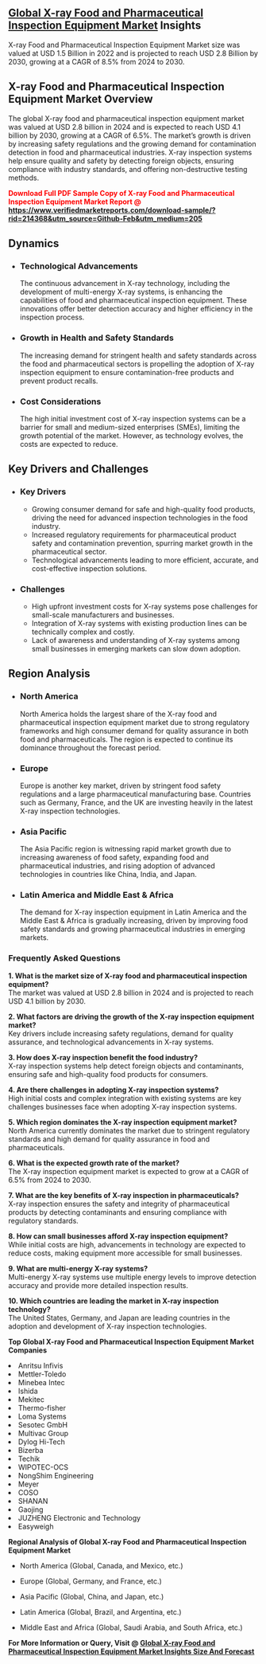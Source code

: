 <h2><a href="https://www.verifiedmarketreports.com/download-sample/?rid=214368&amp;utm_source=Github&amp;utm_medium=205" target="_blank">Global X-ray Food and Pharmaceutical Inspection Equipment Market</a> Insights</h2><p>X-ray Food and Pharmaceutical Inspection Equipment Market size was valued at USD 1.5 Billion in 2022 and is projected to reach USD 2.8 Billion by 2030, growing at a CAGR of 8.5% from 2024 to 2030.</p><p> <!DOCTYPE html> <html lang="en"> <head> <meta charset="UTF-8"> <meta name="viewport" content="width=device-width, initial-scale=1.0"> <meta name="description" content="Detailed analysis of the X-ray Food and Pharmaceutical Inspection Equipment Market including its size, dynamics, drivers, challenges, and regional breakdown."> <meta name="keywords" content="X-ray inspection, food inspection equipment, pharmaceutical inspection, market size, industry trends, key drivers"> <title>X-ray Food and Pharmaceutical Inspection Equipment Market Analysis</title> </head> <body> <h2>X-ray Food and Pharmaceutical Inspection Equipment Market Overview</h2> <p>The global X-ray food and pharmaceutical inspection equipment market was valued at USD 2.8 billion in 2024 and is expected to reach USD 4.1 billion by 2030, growing at a CAGR of 6.5%. The market’s growth is driven by increasing safety regulations and the growing demand for contamination detection in food and pharmaceutical industries. X-ray inspection systems help ensure quality and safety by detecting foreign objects, ensuring compliance with industry standards, and offering non-destructive testing methods.</p> <p><strong><p><span class=""><span style="color: #ff0000;"><strong>Download Full PDF Sample Copy of X-ray Food and Pharmaceutical Inspection Equipment Market Report</strong> @ </span><a href="https://www.verifiedmarketreports.com/download-sample/?rid=214368&amp;utm_source=Github-Feb&amp;utm_medium=205" target="_blank">https://www.verifiedmarketreports.com/download-sample/?rid=214368&amp;utm_source=Github-Feb&amp;utm_medium=205</a></span></p></strong></p> <h2>Dynamics</h2> <ul> <li><h3>Technological Advancements</h3> The continuous advancement in X-ray technology, including the development of multi-energy X-ray systems, is enhancing the capabilities of food and pharmaceutical inspection equipment. These innovations offer better detection accuracy and higher efficiency in the inspection process.</li> <li><h3>Growth in Health and Safety Standards</h3> The increasing demand for stringent health and safety standards across the food and pharmaceutical sectors is propelling the adoption of X-ray inspection equipment to ensure contamination-free products and prevent product recalls.</li> <li><h3>Cost Considerations</h3> The high initial investment cost of X-ray inspection systems can be a barrier for small and medium-sized enterprises (SMEs), limiting the growth potential of the market. However, as technology evolves, the costs are expected to reduce.</li> </ul> <h2>Key Drivers and Challenges</h2> <ul> <li><h3>Key Drivers</h3> <ul> <li>Growing consumer demand for safe and high-quality food products, driving the need for advanced inspection technologies in the food industry.</li> <li>Increased regulatory requirements for pharmaceutical product safety and contamination prevention, spurring market growth in the pharmaceutical sector.</li> <li>Technological advancements leading to more efficient, accurate, and cost-effective inspection solutions.</li> </ul> </li> <li><h3>Challenges</h3> <ul> <li>High upfront investment costs for X-ray systems pose challenges for small-scale manufacturers and businesses.</li> <li>Integration of X-ray systems with existing production lines can be technically complex and costly.</li> <li>Lack of awareness and understanding of X-ray systems among small businesses in emerging markets can slow down adoption.</li> </ul> </li> </ul> <h2>Region Analysis</h2> <ul> <li><h3>North America</h3> North America holds the largest share of the X-ray food and pharmaceutical inspection equipment market due to strong regulatory frameworks and high consumer demand for quality assurance in both food and pharmaceuticals. The region is expected to continue its dominance throughout the forecast period.</li> <li><h3>Europe</h3> Europe is another key market, driven by stringent food safety regulations and a large pharmaceutical manufacturing base. Countries such as Germany, France, and the UK are investing heavily in the latest X-ray inspection technologies.</li> <li><h3>Asia Pacific</h3> The Asia Pacific region is witnessing rapid market growth due to increasing awareness of food safety, expanding food and pharmaceutical industries, and rising adoption of advanced technologies in countries like China, India, and Japan.</li> <li><h3>Latin America and Middle East & Africa</h3> The demand for X-ray inspection equipment in Latin America and the Middle East & Africa is gradually increasing, driven by improving food safety standards and growing pharmaceutical industries in emerging markets.</li> </ul> <h3>Frequently Asked Questions</h3> <p><strong>1. What is the market size of X-ray food and pharmaceutical inspection equipment?</strong><br> The market was valued at USD 2.8 billion in 2024 and is projected to reach USD 4.1 billion by 2030.</p> <p><strong>2. What factors are driving the growth of the X-ray inspection equipment market?</strong><br> Key drivers include increasing safety regulations, demand for quality assurance, and technological advancements in X-ray systems.</p> <p><strong>3. How does X-ray inspection benefit the food industry?</strong><br> X-ray inspection systems help detect foreign objects and contaminants, ensuring safe and high-quality food products for consumers.</p> <p><strong>4. Are there challenges in adopting X-ray inspection systems?</strong><br> High initial costs and complex integration with existing systems are key challenges businesses face when adopting X-ray inspection systems.</p> <p><strong>5. Which region dominates the X-ray inspection equipment market?</strong><br> North America currently dominates the market due to stringent regulatory standards and high demand for quality assurance in food and pharmaceuticals.</p> <p><strong>6. What is the expected growth rate of the market?</strong><br> The X-ray inspection equipment market is expected to grow at a CAGR of 6.5% from 2024 to 2030.</p> <p><strong>7. What are the key benefits of X-ray inspection in pharmaceuticals?</strong><br> X-ray inspection ensures the safety and integrity of pharmaceutical products by detecting contaminants and ensuring compliance with regulatory standards.</p> <p><strong>8. How can small businesses afford X-ray inspection equipment?</strong><br> While initial costs are high, advancements in technology are expected to reduce costs, making equipment more accessible for small businesses.</p> <p><strong>9. What are multi-energy X-ray systems?</strong><br> Multi-energy X-ray systems use multiple energy levels to improve detection accuracy and provide more detailed inspection results.</p> <p><strong>10. Which countries are leading the market in X-ray inspection technology?</strong><br> The United States, Germany, and Japan are leading countries in the adoption and development of X-ray inspection technologies.</p> </body> </html> </p><p><strong>Top Global X-ray Food and Pharmaceutical Inspection Equipment Market Companies</strong></p><div data-test-id=""><p><li>Anritsu Infivis</li><li> Mettler-Toledo</li><li> Minebea Intec</li><li> Ishida</li><li> Mekitec</li><li> Thermo-fisher</li><li> Loma Systems</li><li> Sesotec GmbH</li><li> Multivac Group</li><li> Dylog Hi-Tech</li><li> Bizerba</li><li> Techik</li><li> WIPOTEC-OCS</li><li> NongShim Engineering</li><li> Meyer</li><li> COSO</li><li> SHANAN</li><li> Gaojing</li><li> JUZHENG Electronic and Technology</li><li> Easyweigh</li></p><div><strong>Regional Analysis of&nbsp;Global X-ray Food and Pharmaceutical Inspection Equipment Market</strong></div><ul><li dir="ltr"><p dir="ltr">North America&nbsp;(Global, Canada, and Mexico, etc.)</p></li><li dir="ltr"><p dir="ltr">Europe (Global, Germany, and France, etc.)</p></li><li dir="ltr"><p dir="ltr">Asia Pacific&nbsp;(Global, China, and Japan, etc.)</p></li><li dir="ltr"><p dir="ltr">Latin America&nbsp;(Global, Brazil, and Argentina, etc.)</p></li><li dir="ltr">Middle East and Africa&nbsp;(Global, Saudi Arabia, and South Africa, etc.)</li></ul><p><strong>For More Information or Query, Visit @&nbsp;</strong><strong><a href="https://www.verifiedmarketreports.com/product/x-ray-food-and-pharmaceutical-inspection-equipment-market/?utm_source=Github&amp;utm_medium=205" target="_blank">Global X-ray Food and Pharmaceutical Inspection Equipment Market Insights Size And Forecast</a></strong></p></div>
